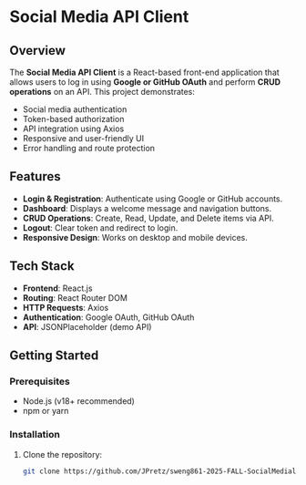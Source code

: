 # Social Media API Client

## Overview
The **Social Media API Client** is a React-based front-end application that allows users to log in using **Google or GitHub OAuth** and perform **CRUD operations** on an API. This project demonstrates:

- Social media authentication
- Token-based authorization
- API integration using Axios
- Responsive and user-friendly UI
- Error handling and route protection

## Features
- **Login & Registration**: Authenticate using Google or GitHub accounts.
- **Dashboard**: Displays a welcome message and navigation buttons.
- **CRUD Operations**: Create, Read, Update, and Delete items via API.
- **Logout**: Clear token and redirect to login.
- **Responsive Design**: Works on desktop and mobile devices.

## Tech Stack
- **Frontend**: React.js
- **Routing**: React Router DOM
- **HTTP Requests**: Axios
- **Authentication**: Google OAuth, GitHub OAuth
- **API**: JSONPlaceholder (demo API)

## Getting Started

### Prerequisites
- Node.js (v18+ recommended)
- npm or yarn

### Installation
1. Clone the repository:
   ```bash
   git clone https://github.com/JPretz/sweng861-2025-FALL-SocialMedialAPI_client_Frontend.git
